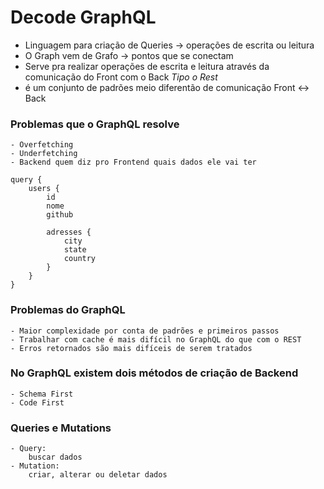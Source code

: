 # Decode GraphQL

- Linguagem para criação de Queries -> operações de escrita ou leitura
- O Graph vem de Grafo -> pontos que se conectam
- Serve pra realizar operações de escrita e leitura através
  da comunicação do Front com o Back _Tipo o Rest_
- é um conjunto de padrões meio diferentão de comunicação Front <-> Back

### Problemas que o GraphQL resolve

    - Overfetching
    - Underfetching
    - Backend quem diz pro Frontend quais dados ele vai ter

```GQL quem diz pro Backend quais dados quer
query {
	users {
		id
		nome
		github

		adresses {
			city
			state
			country
		}
	}
}
```

### Problemas do GraphQL

    - Maior complexidade por conta de padrões e primeiros passos
    - Trabalhar com cache é mais difícil no GraphQL do que com o REST
    - Erros retornados são mais difíceis de serem tratados

### No GraphQL existem dois métodos de criação de Backend

    - Schema First
    - Code First

### Queries e Mutations

    - Query:
    	buscar dados
    - Mutation:
    	criar, alterar ou deletar dados
